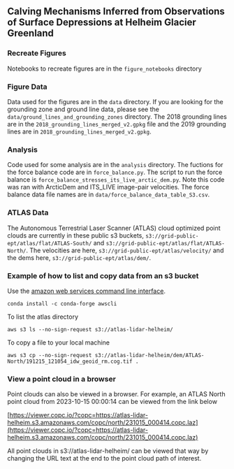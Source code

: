 ## Calving Mechanisms Inferred from Observations of Surface Depressions at Helheim Glacier Greenland

### Recreate Figures
Notebooks to recreate figures are in the `figure_notebooks` directory 

### Figure Data
Data used for the figures are in the `data` directory. If you are looking for the grounding zone and ground line data, please see the `data/ground_lines_and_grounding_zones` directory. The 2018 grounding lines are in the `2018_grounding_lines_merged_v2.gpkg` file and the 2019 grounding lines are in `2018_grounding_lines_merged_v2.gpkg`. 

### Analysis
Code used for some analysis are in the `analysis` directory. The fuctions for the force balance code are in `force_balance.py`. The script to run the force balance is `force_balance_stresses_its_live_arctic_dem.py`. Note this code was ran with ArcticDem and ITS_LIVE image-pair velocities. The force balance data file names are in `data/force_balance_data_table_S3.csv`. 

### ATLAS Data
The Autonomous Terrestrial Laser Scanner (ATLAS) cloud optimized point clouds are currently in these public s3 buckets, `s3://grid-public-ept/atlas/flat/ATLAS-South/` and `s3://grid-public-ept/atlas/flat/ATLAS-North/`. The velocities are here, `s3://grid-public-ept/atlas/velocity/` and the dems here, `s3://grid-public-ept/atlas/dem/`. 

### Example of how to list and copy data from an s3 bucket

Use the [amazon web services command line interface](https://aws.amazon.com/cli/). 

```
conda install -c conda-forge awscli
```

To list the atlas directory

```
aws s3 ls --no-sign-request s3://atlas-lidar-helheim/
```

To copy a file to your local machine 


```
aws s3 cp --no-sign-request s3://atlas-lidar-helheim/dem/ATLAS-North/191215_121054_idw_geoid_rm.cog.tif . 
```

### View a point cloud in a browser

Point clouds can also be viewed in a browser. For example, an ATLAS North point cloud from 2023-10-15 00:00:14 can be viewed from the link below
 
[https://viewer.copc.io/?copc=https://atlas-lidar-helheim.s3.amazonaws.com/copc/north/231015_000414.copc.laz](https://viewer.copc.io/?copc=https://atlas-lidar-helheim.s3.amazonaws.com/copc/north/231015_000414.copc.laz)
 
All point clouds in s3://atlas-lidar-helheim/ can be viewed that way by changing the URL text at the end to the point cloud path of interest.